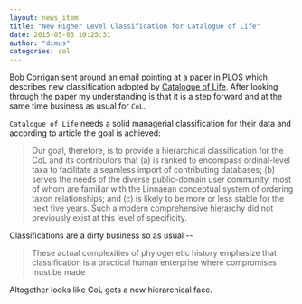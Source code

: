 ```yaml
---
layout: news_item
title: "New Higher Level Classification for Catalogue of Life"
date: 2015-05-03 10:25:31
author: "dimus"
categories: col
---
```


[Bob Corrigan][bob] sent around an email pointing at a [paper in PLOS][paper]
which describes new classification adopted by [Catalogue of Life][col]. After
looking through the paper my understanding is that it is a step forward and at
the same time business as usual for `CoL`.

`Catalogue of Life` needs a solid managerial classification for their data and
according to article the goal is achieved:

> Our goal, therefore, is to provide a hierarchical classification for the CoL
> and its contributors that (a) is ranked to encompass ordinal-level taxa to
> facilitate a seamless import of contributing databases; (b) serves the needs
> of the diverse public-domain user community, most of whom are familiar with
> the Linnaean conceptual system of ordering taxon relationships; and (c) is
> likely to be more or less stable for the next five years. Such a modern
> comprehensive hierarchy did not previously exist at this level of
> specificity.

Classifications are a dirty business so as usual --

> These actual complexities of phylogenetic history emphasize that
> classification is a practical human enterprise where compromises must be made

Altogether looks like CoL gets a new hierarchical face.

[bob]: https://about.me/bobcorrigan
[paper]: http://journals.plos.org/plosone/article?id=10.1371/journal.pone.0119248
[col]: http://www.catalogueoflife.org/
